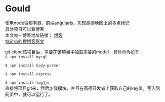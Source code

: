 # Gould
使用node做服务器，前端angularjs，实现高德地图上的多点标记  
具体项目可以看博客  
本文唯一博客地址链接：
[博客](http://www.cnblogs.com/DonaHero/p/5815595.html)   
[特定点的搜博客原文](http://www.cnblogs.com/DonaHero/p/5850373.html)  

git clone该项目后，需要在该项目中加载需要的model，具体命令如下  
`$ npm install mysql`  

`$ npm install body-parser  `  

`$ npm install express`    

`$ npm install log4js`  
直接将项目git来，然后加载模块，并且在高德开发者上获取自己的key值，写入到网页中，就可以运行了。

 
